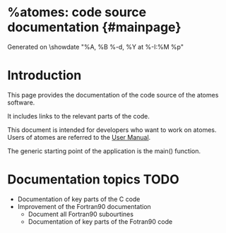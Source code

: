 %atomes: code source documentation {#mainpage}
=================

Generated on \showdate "%A, %B %-d, %Y at %-I:%M %p"

Introduction
============

This page provides the documentation of the code source of the atomes software. 

It includes links to the relevant parts of the code. 

This document is intended for developers who want to work on atomes. Users of atomes are referred to the
[User Manual](https://slookeur.github.io/Atomes-doc/).

The generic starting point of the application is the main() function.

Documentation topics TODO
===========

- Documentation of key parts of the C code
- Improvement of the Fortran90 documentation
  - Document all Fortran90 subourtines
  - Documentation of key parts of the Fotran90 code


